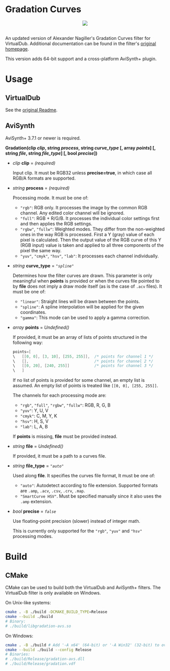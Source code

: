 # Gradation Curves

<div align="center">
<img src="https://user-images.githubusercontent.com/20713561/152564351-a3e2e9c5-8b24-42b6-9034-e348f62292a2.png"/>
</div></br>

An updated version of Alexander Nagiller's Gradation Curves filter for VirtualDub. Additional documentation can be found in the filter's [original homepage](https://neosol.at/vdub/index.html).

This version adds 64-bit support and a cross-platform AviSynth+ plugin.

# Usage

## VirtualDub

See the [original Readme](https://neosol.at/vdub/readme.html).

## AviSynth

AviSynth+ 3.7.1 or newer is required.

**Gradation(clip *clip*, string *process*, string *curve_type* [, array *points*] [, string *file*, string *file_type*] [, bool *precise*])**

* *clip* **clip** = *(required)*

    Input clip. It must be RGB32 unless **precise=true**, in which case all RGB/A formats are supported.

* *string* **process** = *(required)*

    Processing mode. It must be one of:

    * `"rgb"`: RGB only. It processes the image by the common RGB channel. Any edited color channel will be ignored.
    * `"full"`: RGB + R/G/B. It processes the individual color settings first and then applies the RGB settings.
    * `"rgbw"`, `"fullw"`: Weighted modes. They differ from the non-weighted ones in the way RGB is processed. First a Y (gray) value of each pixel is calculated. Then the output value of the RGB curve of this Y (RGB input) value is taken and applied to all three components of the pixel the same way.
    * `"yuv"`, `"cmyk"`, `"hsv"`, `"lab"`: It processes each channel individually.

* *string* **curve_type** = *`"spline"`*

    Determines how the filter curves are drawn. This parameter is only meaningful when **points** is provided or when the curves file pointed to by **file** does not imply a draw mode itself (as is the case of `.acv` files). It must be one of:

    * `"linear"`: Straight lines will be drawn between the points.
    * `"spline"`: A spline interpolation will be applied for the given coordinates.
    * `"gamma"`: This mode can be used to apply a gamma correction.

* *array* **points** = *Undefined()*

    If provided, it must be an array of lists of points structured in the following way:

    ```c
    points=[
    \   [[0, 0], [3, 10], [255, 255]],  /* points for channel 1 */
    \   [],                             /* points for channel 2 */
    \   [[0, 20], [240, 255]]           /* points for channel 3 */
    \   ]
    ```

    If no list of points is provided for some channel, an empty list is assumed. An empty list of points is treated like `[[0, 0], [255, 255]]`.

    The channels for each processing mode are:

    * `"rgb"`, `"full"`, `"rgbw"`, `"fullw"`: RGB, R, G, B
    * `"yuv"`: Y, U, V
    * `"cmyk"`: C, M, Y, K
    * `"hsv"`: H, S, V
    * `"lab"`: L, A, B

    If **points** is missing, **file** must be provided instead.

* *string* **file** = *Undefined()*

    If provided, it must be a path to a curves file.
    
* *string* **file_type** = *`"auto"`*

    Used along **file**. It specifies the curves file format, It must be one of:

    * `"auto"`: Autodetect according to file extension. Supported formats are `.amp`, `.acv`, `.csv`, `.crv`, `.map`.
    * `"SmartCurve HSV"`. Must be specified manually since it also uses the `.amp` extension.

* *bool* **precise** = *`false`*

    Use floating-point precision (slower) instead of integer math.

    This is currently only supported for the `"rgb"`, `"yuv"` and `"hsv"` processing modes.

# Build

## CMake

CMake can be used to build both the VirtualDub and AviSynth+ filters. The VirtualDub filter is only available on Windows.

On Unix-like systems:

```sh
cmake . -B ./build -DCMAKE_BUILD_TYPE=Release
cmake --build ./build
# Binary:
# ./build/libgradation-avs.so
```

On Windows:

```sh
cmake . -B ./build # Add '-A x64' (64-bit) or '-A Win32' (32-bit) to override the default architecture.
cmake --build ./build --config Release
# Binaries:
# ./build/Release/gradation-avs.dll
# ./build/Release/gradation.vdf
```

